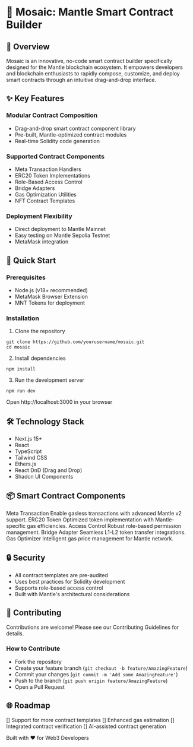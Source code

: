 # 🧱 Mosaic: Mantle Smart Contract Builder

## 🌟 Overview

Mosaic is an innovative, no-code smart contract builder specifically designed for the Mantle blockchain ecosystem. It empowers developers and blockchain enthusiasts to rapidly compose, customize, and deploy smart contracts through an intuitive drag-and-drop interface.

## ✨ Key Features

### Modular Contract Composition
- Drag-and-drop smart contract component library
- Pre-built, Mantle-optimized contract modules
- Real-time Solidity code generation

### Supported Contract Components

- Meta Transaction Handlers
- ERC20 Token Implementations
- Role-Based Access Control
- Bridge Adapters
- Gas Optimization Utilities
- NFT Contract Templates

### Deployment Flexibility
- Direct deployment to Mantle Mainnet
- Easy testing on Mantle Sepolia Testnet
- MetaMask integration

## 🚀 Quick Start

### Prerequisites
- Node.js (v18+ recommended)
- MetaMask Browser Extension
- MNT Tokens for deployment

### Installation

1. Clone the repository

```
git clone https://github.com/yourusername/mosaic.git
cd mosaic
```

2. Install dependencies

```
npm install
```

3. Run the development server

```
npm run dev
```

Open http://localhost:3000 in your browser

## 🛠 Technology Stack

- Next.js 15+
- React
- TypeScript
- Tailwind CSS
- Ethers.js
- React DnD (Drag and Drop)
- Shadcn UI Components

## 📦 Smart Contract Components

Meta Transaction
Enable gasless transactions with advanced Mantle v2 support.
ERC20 Token
Optimized token implementation with Mantle-specific gas efficiencies.
Access Control
Robust role-based permission management.
Bridge Adapter
Seamless L1-L2 token transfer integrations.
Gas Optimizer
Intelligent gas price management for Mantle network.

## 🔒 Security

- All contract templates are pre-audited
- Uses best practices for Solidity development
- Supports role-based access control
- Built with Mantle's architectural considerations

## 🤝 Contributing
Contributions are welcome! Please see our Contributing Guidelines for details.

### How to Contribute

- Fork the repository
- Create your feature branch (`git checkout -b feature/AmazingFeature`)
- Commit your changes (`git commit -m 'Add some AmazingFeature'`)
- Push to the branch (`git push origin feature/AmazingFeature`)
- Open a Pull Request

## 🌐 Roadmap

[] Support for more contract templates
[] Enhanced gas estimation
[] Integrated contract verification
[] AI-assisted contract generation

Built with ❤️ for Web3 Developers
